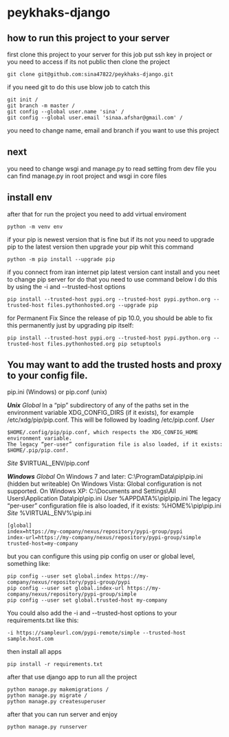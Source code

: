 # peykhaks-django

## how to run this project to your server
first clone this project to your server 
for this job put ssh key in project or you need to access if its not public
then clone the project
```
git clone git@github.com:sina47822/peykhaks-django.git
```
if you need git to do this use blow job to catch this
```
git init /
git branch -m master /
git config --global user.name 'sina' /
git config --global user.email 'sinaa.afshar@gmail.com' /
```
you need to change name, email and branch if you want to use this project

## next
you need to change wsgi and manage.py to read setting from dev file
you can find manage.py in root project and wsgi in core files
## install env
after that for run the project you need to add virtual enviroment
```
python -m venv env
```
if your pip is newest version that is fine but if its not you need to upgrade pip to the latest version
then upgrade your pip whit this command
```
python -m pip install --upgrade pip
```
if you connect from iran internet pip latest version cant install and you neet to change pip server for do that you need to use command below
 I do this by using the -i and --trusted-host options
```
pip install --trusted-host pypi.org --trusted-host pypi.python.org --trusted-host files.pythonhosted.org --upgrade pip
```
for Permanent Fix
Since the release of pip 10.0, you should be able to fix this permanently just by upgrading pip itself:
```
pip install --trusted-host pypi.org --trusted-host pypi.python.org --trusted-host files.pythonhosted.org pip setuptools
```
You may want to add the trusted hosts and proxy to your config file.
---
pip.ini (Windows) or pip.conf (unix)

***Unix***
*Global*
    In a “pip” subdirectory of any of the paths set in the environment variable XDG_CONFIG_DIRS (if it exists), for example /etc/xdg/pip/pip.conf.
    This will be followed by loading /etc/pip.conf.
*User*

    $HOME/.config/pip/pip.conf, which respects the XDG_CONFIG_HOME environment variable.
    The legacy “per-user” configuration file is also loaded, if it exists: $HOME/.pip/pip.conf.
*Site*
    $VIRTUAL_ENV/pip.conf
    
***Windows***
*Global*
        On Windows 7 and later: C:\ProgramData\pip\pip.ini (hidden but writeable)
        On Windows Vista: Global configuration is not supported.
        On Windows XP: C:\Documents and Settings\All Users\Application Data\pip\pip.ini
*User*
    %APPDATA%\pip\pip.ini
    The legacy “per-user” configuration file is also loaded, if it exists: %HOME%\pip\pip.ini
*Site*
    %VIRTUAL_ENV%\pip.ini

```
[global]
index=https://my-company/nexus/repository/pypi-group/pypi
index-url=https://my-company/nexus/repository/pypi-group/simple
trusted-host=my-company
```
but you can configure this using pip config on user or global level, something like:
```
pip config --user set global.index https://my-company/nexus/repository/pypi-group/pypi
pip config --user set global.index-url https://my-company/nexus/repository/pypi-group/simple
pip config --user set global.trusted-host my-company
```
You could also add the -i and --trusted-host options to your requirements.txt like this:
```
-i https://sampleurl.com/pypi-remote/simple --trusted-host sample.host.com
```

then install all apps
```
pip install -r requirements.txt
```
after that use django app to run all the project
```
python manage.py makemigrations /
python manage.py migrate /
python manage.py createsuperuser
```
after that you can run server and enjoy
```
python manage.py runserver
```
